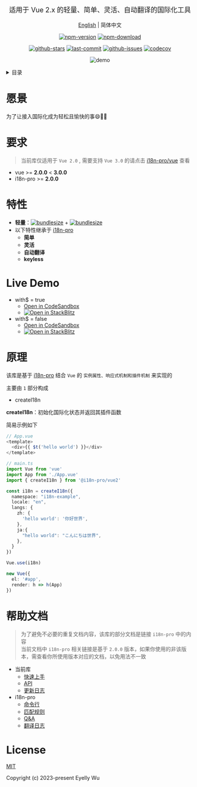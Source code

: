 <div align="center">
  <p style="font-size: 18px;">适用于 Vue 2.x 的轻量、简单、灵活、自动翻译的国际化工具</p>

[English](https://github.com/i18n-pro/vue2/tree/vdoc#readme) | 简体中文



[![npm-version](https://img.shields.io/npm/v/@i18n-pro/vue2.svg?style=flat-square "npm-version")](https://www.npmjs.com/package/@i18n-pro/vue2 "npm")
[![npm-download](https://img.shields.io/npm/dm/@i18n-pro/vue2 "npm-download")](https://www.npmjs.com/package/@i18n-pro/vue2 "npm")

[![github-stars](https://img.shields.io/github/stars/i18n-pro/vue2?style=social "github-stars")](https://github.com/i18n-pro/vue2/stargazers "github-stars")
[![last-commit](https://img.shields.io/github/last-commit/i18n-pro/vue2/main "last-commit")](https://github.com/i18n-pro/vue2/commits/main "last-commit")
[![github-issues](https://img.shields.io/github/issues-raw/i18n-pro/vue2 "github-issues")](https://github.com/i18n-pro/vue2/issues "github-issues")
[![codecov](https://codecov.io/gh/i18n-pro/vue2/branch/main/graph/badge.svg?token=B9R4W0F1XI "codecov")](https://codecov.io/gh/i18n-pro/vue2 "codecov")

![demo](https://s3.bmp.ovh/imgs/2023/09/04/12f2e6bea736d1a5.gif)

</div>
<details >
  <summary>目录</summary>

  [愿景](#愿景)<br/>
  [要求](#要求)<br/>
  [特性](#特性)<br/>
  [Live Demo](#live-demo)<br/>
  [原理](#原理)<br/>
  [License](#license)<br/>

</details>


# 愿景
为了让接入国际化成为轻松且愉快的事😄💪🏻
# 要求

>当前库仅适用于 `Vue 2.0` , 需要支持 `Vue 3.0` 的请点击 [i18n-pro/vue](https://github.com/i18n-pro/vue) 查看
* vue >= **2.0.0** < **3.0.0**
* i18n-pro >= **2.0.0**


# 特性

* **轻量**：[![bundlesize](https://img.shields.io/bundlephobia/minzip/i18n-pro?color=brightgreen&style=plastic "i18n-pro-bundlesize")](https://bundlephobia.com/package/i18n-pro "i18n-pro-bundlesize") + [![bundlesize](https://img.shields.io/bundlephobia/minzip/@i18n-pro/vue2?color=brightgreen&style=plastic "bundlesize")](https://bundlephobia.com/package/@i18n-pro/vue2 "bundlesize")
* 以下特性继承于 [i18n-pro](https://github.com/i18n-pro/core "i18n-pro") 
   * **简单**
   * **灵活**
   * **自动翻译**
   * **keyless**


# Live Demo

* with$ = true
   * [Open in CodeSandbox](https://codesandbox.io/p/github/i18n-pro/vue2-demo/main?file=README_zh-CN.md)
   * [![Open in StackBlitz](https://developer.stackblitz.com/img/open_in_stackblitz_small.svg "Open in StackBlitz")](https://stackblitz.com/github/i18n-pro/vue2-demo/#main?file=README_zh-CN.md)
* with$ = false
   * [Open in CodeSandbox](https://codesandbox.io/p/github/i18n-pro/vue2-demo/simple?file=README_zh-CN.md)
   * [![Open in StackBlitz](https://developer.stackblitz.com/img/open_in_stackblitz_small.svg "Open in StackBlitz")](https://stackblitz.com/github/i18n-pro/vue2-demo/tree/simple?file=README_zh-CN.md)


# 原理
该库是基于 [i18n-pro](https://github.com/i18n-pro/core "i18n-pro") 结合 `Vue` 的 `实例属性、响应式机制和插件机制` 来实现的

主要由 `1` 部分构成
* createI18n



**createI18n**：初始化国际化状态并返回其插件函数



简易示例如下
```typescript react
// App.vue
<template>
  <div>{{ $t('hello world') }}</div>
</template>

// main.ts
import Vue from 'vue'
import App from './App.vue'
import { createI18n } from '@i18n-pro/vue2'

const i18n = createI18n({
  namespace: "i18n-example",
  locale: "en",
  langs: {
    zh: {
      'hello world': '你好世界',
    },
    ja:{
      "hello world": "こんにちは世界",
    },
  }
})

Vue.use(i18n)

new Vue({
  el: '#app',
  render: h => h(App)
})
```

# 帮助文档

>为了避免不必要的重复文档内容，该库的部分文档是链接 `i18n-pro` 中的内容<br />当前文档中 `i18n-pro` 相关链接是基于 `2.0.0` 版本，如果你使用的非该版本，需查看你所使用版本对应的文档，以免用法不一致
* 当前库
   * [快速上手](https://github.com/i18n-pro/vue2/blob/vdoc/docs/dist/USAGE_zh-CN.md)
   * [API](https://github.com/i18n-pro/vue2/blob/vdoc/docs/dist/API_zh-CN.md)
   * [更新日志](https://github.com/i18n-pro/vue2/blob/vdoc/docs/dist/CHANGELOG_zh-CN.md)
* i18n-pro
   * [命令行](https://github.com/i18n-pro/core/blob/v2.0.0/docs/dist/COMMAND_LINE_zh-CN.md)
   * [匹配规则](https://github.com/i18n-pro/core/blob/v2.0.0/docs/dist/MATCH_RULE_zh-CN.md)
   * [Q&A](https://github.com/i18n-pro/core/blob/v2.0.0/docs/dist/Q&A_zh-CN.md)
   * [翻译日志](https://github.com/i18n-pro/core/blob/v2.0.0/docs/dist/OUTPUT_LOG_zh-CN.md)


# License
[MIT](./LICENSE)

Copyright (c) 2023-present Eyelly Wu
